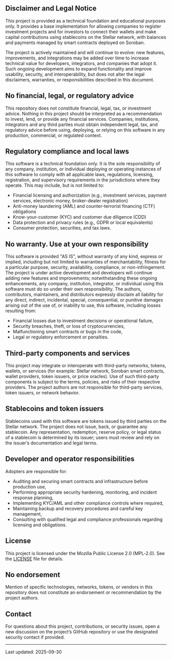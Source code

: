 ## Disclaimer and Legal Notice
This project is provided as a technical foundation and educational purposes only. It provides a base implementation for allowing companies to register investment projects and for investors to connect their wallets and make capital contributions using stablecoins on the Stellar network, with balances and payments managed by smart contracts deployed on Soroban.

The project is actively maintained and will continue to evolve: new features, improvements, and integrations may be added over time to increase technical value for developers, integrators, and companies that adopt it. Such ongoing development aims to expand functionality and improve usability, security, and interoperability, but does not alter the legal disclaimers, warranties, or responsibilities described in this document.

## No financial, legal, or regulatory advice
This repository does not constitute financial, legal, tax, or investment advice. Nothing in this project should be interpreted as a recommendation to invest, lend, or provide any financial services. Companies, institutions, integrators and any third parties must obtain independent legal, tax, and regulatory advice before using, deploying, or relying on this software in any production, commercial, or regulated context.

## Regulatory compliance and local laws
This software is a technical foundation only. It is the sole responsibility of any company, institution, or individual deploying or operating instances of this software to comply with all applicable laws, regulations, licensing, registration, and supervisory requirements in the jurisdictions where they operate. This may include, but is not limited to:

- Financial licensing and authorization (e.g., investment services, payment services, electronic money, broker-dealer registration)
- Anti-money laundering (AML) and counter-terrorist financing (CTF) obligations
- Know-your-customer (KYC) and customer due diligence (CDD)
- Data protection and privacy rules (e.g., GDPR or local equivalents)
- Consumer protection, securities, and tax laws.

## No warranty. Use at your own responsibility
This software is provided "AS IS", without warranty of any kind, express or implied, including but not limited to warranties of merchantability, fitness for a particular purpose, security, availability, compliance, or non-infringement. The project is under active development and developers will continue adding new features and improvements; notwithstanding these ongoing enhancements, any company, institution, integrator, or individual using this software must do so under their own responsibility. The authors, contributors, maintainers, and distributors expressly disclaim all liability for any direct, indirect, incidental, special, consequential, or punitive damages arising out of the use of, or inability to use, this software, including losses resulting from:

- Financial losses due to investment decisions or operational failure,
- Security breaches, theft, or loss of cryptocurrencies,
- Malfunctioning smart contracts or bugs in the code,
- Legal or regulatory enforcement or penalties.


## Third-party components and services
This project may integrate or interoperate with third-party networks, tokens, wallets, or services (for example: Stellar network, Soroban smart contracts, wallet providers, token issuers, or price oracles). Use of such third-party components is subject to the terms, policies, and risks of their respective providers. The project authors are not responsible for third-party services, token issuers, or network behavior.

## Stablecoins and token issuers
Stablecoins used with this software are tokens issued by third parties on the Stellar network. The project does not issue, back, or guarantee any stablecoin. Any representation, redemption, reserve policy, or legal status of a stablecoin is determined by its issuer; users must review and rely on the issuer’s documentation and legal terms.

## Developer and operator responsibilities
Adopters are responsible for:

- Auditing and securing smart contracts and infrastructure before production use,
- Performing appropriate security hardening, monitoring, and incident response planning,
- Implementing KYC/AML and other compliance controls where required,
- Maintaining backup and recovery procedures and careful key management,
- Consulting with qualified legal and compliance professionals regarding licensing and obligations.

## License
This project is licensed under the Mozilla Public License 2.0 (MPL‑2.0). See the [LICENSE](./LICENSE) file for details.

## No endorsement
Mention of specific technologies, networks, tokens, or vendors in this repository does not constitute an endorsement or recommendation by the project authors.

## Contact
For questions about this project, contributions, or security issues, open a new discussion on the project’s GitHub repository or use the designated security contact if provided.

---

Last updated: 2025-09-30
